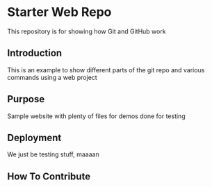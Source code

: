 # Starter Web Repo

This repository is for showing how Git and GitHub work

## Introduction

This is an example to show different parts of the git repo
and various commands using a web project

## Purpose

Sample website with plenty of files for demos
done for testing

## Deployment

We just be testing stuff, maaaan

## How To Contribute